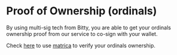 # Proof of Ownership (ordinals)

By using multi-sig tech from Bitty, you are able to get your ordinals ownership proof from our service to co-sign with your wallet.

Check [here](../../user-guides/borrowers/borrower-proof-collateral-ownership.md) to use [matrica](https://matrica.io/) to verify your ordinals ownership.
